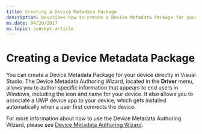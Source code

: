 ```yaml
---
title: Creating a Device Metadata Package
description: Describes how to create a Device Metadata Package for your device directly in Visual Studio using the Device Metadata Authoring Wizard.
ms.date: 04/20/2017
ms.topic: concept-article
---
```


# Creating a Device Metadata Package

You can create a Device Metadata Package for your device directly in Visual Studio. The Device Metadata Authoring Wizard, located in the **Driver** menu, allows you to author specific information that appears to end users in Windows, including the icon and name for your device. It also allows you to associate a UWP device app to your device, which gets installed automatically when a user first connects the device.

For more information about how to use the Device Metadata Authoring Wizard, please see [Device Metadata Authoring Wizard](../devtest/device-metadata-authoring-wizard-portal.md).

 

